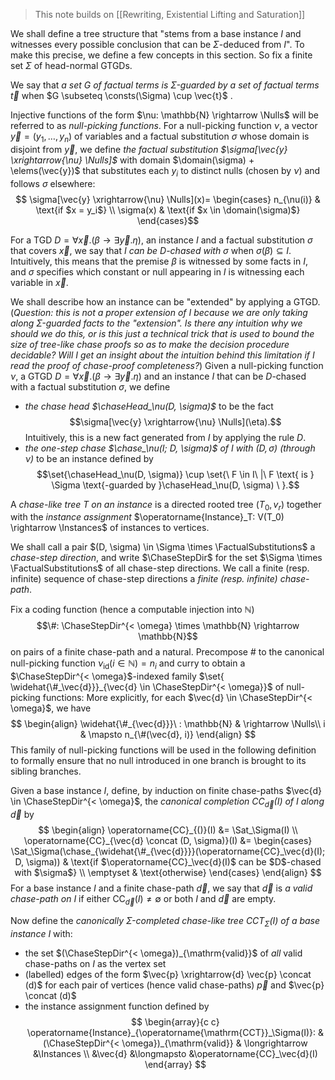 > This note builds on [[Rewriting, Existential Lifting and Saturation]]

We shall define a tree structure that "stems from a base instance $I$ and witnesses every possible conclusion that can be $\Sigma$-deduced from $I$". To make this precise, we define a few concepts in this section. So fix a finite set $\Sigma$ of head-normal GTGDs.

We say that _a set $G$ of factual terms is $\Sigma$-guarded by a set of factual terms $\vec{t}$_ when $G \subseteq \consts(\Sigma) \cup \vec{t}$ .

Injective functions of the form $\nu: \mathbb{N} \rightarrow \Nulls$ will be referred to as *null-picking functions*. For a null-picking function $\nu$, a vector $\vec{y} = (y_1, \ldots, y_n)$ of variables and a factual substitution $\sigma$ whose domain is disjoint from $\vec{y}$, we define *the factual substitution $\sigma[\vec{y} \xrightarrow{\nu} \Nulls]$* with domain $\domain(\sigma) + \elems(\vec{y})$ that substitutes each $y_i$ to distinct nulls (chosen by $\nu$) and follows $\sigma$ elsewhere: $$
\sigma[\vec{y} \xrightarrow{\nu} \Nulls](x)=
\begin{cases}
    n_{\nu(i)} & \text{if $x = y_i$} \\
    \sigma(x) & \text{if $x \in \domain(\sigma)$}
\end{cases}$$

For a TGD $D = \forall \vec{x}. (\beta \rightarrow \exists \vec{y}. \eta)$, an instance $I$ and a factual substitution $\sigma$ that covers $\vec{x}$, we say that *$I$ can be $D$-chased with $\sigma$* when $\sigma(\beta) \subseteq I$. Intuitively, this means that the premise $\beta$ is witnessed by some facts in $I$, and $\sigma$ specifies which constant or null appearing in $I$ is witnessing each variable in $\vec{x}$.

We shall describe how an instance can be "extended" by applying a GTGD. (*Question: this is not a proper extension of $I$ because we are only taking along $\Sigma$-guarded facts to the "extension". Is there any intuition why we should we do this, or is this just a technical trick that is used to bound the size of tree-like chase proofs so as to make the decision procedure decidable? Will I get an insight about the intuition behind this limitation if I read the proof of chase-proof completeness?*) Given a null-picking function $\nu$, a GTGD $D = \forall \vec{x}. (\beta \rightarrow \exists \vec{y}. \eta)$ and an instance $I$ that can be $D$-chased with a factual substitution $\sigma$, we define
 - *the chase head $\chaseHead_\nu(D, \sigma)$* to be the fact $$\sigma[\vec{y} \xrightarrow{\nu} \Nulls](\eta).$$ Intuitively, this is a new fact generated from $I$ by applying the rule $D$.
 - *the one-step chase $\chase_\nu(I; D, \sigma)$ of $I$ with $(D, \sigma)$ (through $\nu$)* to be an instance defined by  $$\set{\chaseHead_\nu(D, \sigma)} \cup \set{\ F \in I\ |\ F \text{ is } \Sigma \text{-guarded by }\chaseHead_\nu(D, \sigma) \ }.$$

A *chase-like tree $T$ on an instance* is a directed rooted tree $(T_0, v_r)$ together with the *instance assignment* $\operatorname{Instance}_T: V(T_0) \rightarrow \Instances$ of instances to vertices.

We shall call a pair $(D, \sigma) \in \Sigma \times \FactualSubstitutions$ a *chase-step direction*, and write $\ChaseStepDir$ for the set $\Sigma \times \FactualSubstitutions$ of all chase-step directions. We call a finite (resp. infinite) sequence of chase-step directions a *finite (resp. infinite) chase-path*.

Fix a coding function (hence a computable injection into $\mathbb{N}$) $$\#: \ChaseStepDir^{< \omega} \times \mathbb{N} \rightarrow \mathbb{N}$$ on pairs of a finite chase-path and a natural. Precompose $\#$ to the canonical null-picking function $\nu_{\mathrm{id}}(i \in \mathbb{N}) = n_i$ and curry to obtain a $\ChaseStepDir^{< \omega}$-indexed family $\set{ \widehat{\#_\vec{d}}}_{\vec{d} \in \ChaseStepDir^{< \omega}}$ of null-picking functions: More explicitly, for each $\vec{d} \in \ChaseStepDir^{< \omega}$, we have $$
\begin{align}
\widehat{\#_{\vec{d}}}\ : \mathbb{N} & \rightarrow \Nulls\\
                                   i & \mapsto n_{\#(\vec{d}, i)}
\end{align}
$$
This family of null-picking functions will be used in the following definition to formally ensure that no null introduced in one branch is brought to its sibling branches.

Given a base instance $I$, define, by induction on finite chase-paths $\vec{d} \in \ChaseStepDir^{< \omega}$, the *canonical completion $\operatorname{CC}_\vec{d}(I)$ of $I$ along $\vec{d}$* by $$
\begin{align}
  \operatorname{CC}_{()}(I) &= \Sat_\Sigma(I) \\
  \operatorname{CC}_{\vec{d} \concat (D, \sigma)}(I) &=
    \begin{cases}
      \Sat_\Sigma(\chase_{\widehat{\#_{\vec{d}}}}(\operatorname{CC}_\vec{d}(I); D, \sigma)) & \text{if $\operatorname{CC}_\vec{d}(I)$ can be $D$-chased with $\sigma$} \\
      \emptyset & \text{otherwise}
    \end{cases}
\end{align}
$$
For a base instance $I$ and a finite chase-path $\vec{d}$, we say that $\vec{d}$ is *a valid chase-path on $I$* if either $\operatorname{CC}_\vec{d}(I) \neq \emptyset$ or both $I$ and $\vec{d}$ are empty.

Now define the *canonically $\Sigma$-completed chase-like tree $\operatorname{\mathrm{CCT}}_\Sigma(I)$ of a base instance $I$* with:
 - the set $(\ChaseStepDir^{< \omega})_{\mathrm{valid}}$ of *all* valid chase-paths on $I$ as the vertex set
 - (labelled) edges of the form $\vec{p} \xrightarrow{d} \vec{p} \concat (d)$ for each pair of vertices (hence valid chase-paths) $\vec{p}$ and $\vec{p} \concat (d)$
 - the instance assignment function defined by $$
\begin{array}{c c}
\operatorname{Instance}_{\operatorname{\mathrm{CCT}}_\Sigma(I)}:
  &(\ChaseStepDir^{< \omega})_{\mathrm{valid}} & \longrightarrow &\Instances \\
  &\vec{d} &\longmapsto &\operatorname{CC}_\vec{d}(I)
\end{array}
$$
